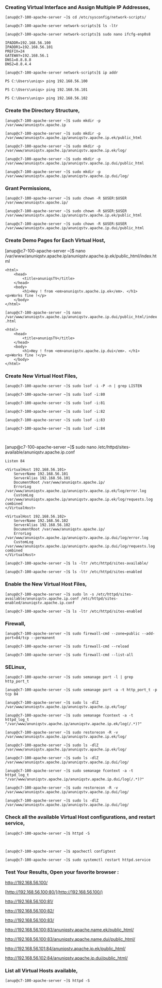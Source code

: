### Creating Virtual Interface and Assign Multiple IP Addresses,

`[anup@c7-100-apache-server ~]$ cd /etc/sysconfig/network-scripts/`

`[anup@c7-100-apache-server network-scripts]$ ls -ltr`

`[anup@c7-100-apache-server network-scripts]$ sudo nano ifcfg-enp0s8`

    IPADDR=192.168.56.100
    IPADDR1=192.168.56.101
    PREFIX=24
    GATEWAY=192.168.56.1
    DNS1=8.8.8.8
    DNS2=8.8.4.4

`[anup@c7-100-apache-server network-scripts]$ ip addr`

`PS C:\Users\uniqs> ping 192.168.56.100`

`PS C:\Users\uniqs> ping 192.168.56.101`

`PS C:\Users\uniqs> ping 192.168.56.102`


### Create the Directory Structure,

`[anup@c7-100-apache-server ~]$ sudo mkdir -p /var/www/anuniqstv.apache.ip`

`[anup@c7-100-apache-server ~]$ sudo mkdir -p /var/www/anuniqstv.apache.ip/anuniqstv.apache.ip.ek/public_html`

`[anup@c7-100-apache-server ~]$ sudo mkdir -p /var/www/anuniqstv.apache.ip/anuniqstv.apache.ip.ek/log/`

`[anup@c7-100-apache-server ~]$ sudo mkdir -p /var/www/anuniqstv.apache.ip/anuniqstv.apache.ip.dui/public_html`

`[anup@c7-100-apache-server ~]$ sudo mkdir -p /var/www/anuniqstv.apache.ip/anuniqstv.apache.ip.dui/log/`


### Grant Permissions,

`[anup@c7-100-apache-server ~]$ sudo chown -R $USER:$USER /var/www/anuniqstv.apache.ip/`

`[anup@c7-100-apache-server ~]$ sudo chown -R $USER:$USER /var/www/anuniqstv.apache.ip/anuniqstv.apache.ip.ek/public_html`

`[anup@c7-100-apache-server ~]$ sudo chown -R $USER:$USER /var/www/anuniqstv.apache.ip/anuniqstv.apache.ip.dui/public_html`


### Create Demo Pages for Each Virtual Host,

[anup@c7-100-apache-server ~]$ nano /var/www/anuniqstv.apache.ip/anuniqstv.apache.ip.ek/public_html/index.html

    <html>
        <head>
            <title>anuniqsTV</title>
        </head>
        <body>
            <h1>Hey ! from <em>anuniqstv.apache.ip.ek</em>. </h1>
    <p>Works fine !</p>
        </body>
    </html>

`[anup@c7-100-apache-server ~]$ nano /var/www/anuniqstv.apache.ip/anuniqstv.apache.ip.dui/public_html/index.html`

    <html>
        <head>
            <title>anuniqsTV</title>
        </head>
        <body>
            <h1>Hey ! from <em>anuniqstv.apache.ip.dui</em>. </h1>
    <p>Works fine !</p>
        </body>
    </html>


### Create New Virtual Host Files,

`[anup@c7-100-apache-server ~]$ sudo lsof -i -P -n | grep LISTEN`

`[anup@c7-100-apache-server ~]$ sudo lsof -i:80`

`[anup@c7-100-apache-server ~]$ sudo lsof -i:81`

`[anup@c7-100-apache-server ~]$ sudo lsof -i:82`

`[anup@c7-100-apache-server ~]$ sudo lsof -i:83`

`[anup@c7-100-apache-server ~]$ sudo lsof -i:84`

<br>

[anup@c7-100-apache-server ~]$ sudo nano /etc/httpd/sites-available/anuniqstv.apache.ip.conf


    Listen 84
    
    <VirtualHost 192.168.56.101>
        ServerName 192.168.56.101
        ServerAlias 192.168.56.101
        DocumentRoot /var/www/anuniqstv.apache.ip/
        ErrorLog /var/www/anuniqstv.apache.ip/anuniqstv.apache.ip.ek/log/error.log
        CustomLog /var/www/anuniqstv.apache.ip/anuniqstv.apache.ip.ek/log/requests.log combined
    </VirtualHost>
    
    <VirtualHost 192.168.56.102>
        ServerName 192.168.56.102
        ServerAlias 192.168.56.102
        DocumentRoot /var/www/anuniqstv.apache.ip/
        ErrorLog /var/www/anuniqstv.apache.ip/anuniqstv.apache.ip.dui/log/error.log
        CustomLog /var/www/anuniqstv.apache.ip/anuniqstv.apache.ip.dui/log/requests.log combined
    </VirtualHost>

`[anup@c7-100-apache-server ~]$ ls -ltr /etc/httpd/sites-available/`

`[anup@c7-100-apache-server ~]$ ls -ltr /etc/httpd/sites-enabled`


### Enable the New Virtual Host Files,

`[anup@c7-100-apache-server ~]$ sudo ln -s /etc/httpd/sites-available/anuniqstv.apache.ip.conf /etc/httpd/sites-enabled/anuniqstv.apache.ip.conf`

`[anup@c7-100-apache-server ~]$ ls -ltr /etc/httpd/sites-enabled`


### Firewall,

`[anup@c7-100-apache-server ~]$ sudo firewall-cmd --zone=public --add-port=84/tcp --permanent`

`[anup@c7-100-apache-server ~]$ sudo firewall-cmd --reload`

`[anup@c7-100-apache-server ~]$ sudo firewall-cmd --list-all`


### SELinux,

`[anup@c7-100-apache-server ~]$ sudo semanage port -l | grep http_port_t`

`[anup@c7-100-apache-server ~]$ sudo semanage port -a -t http_port_t -p tcp 84`

 
`[anup@c7-100-apache-server ~]$ sudo ls -dlZ /var/www/anuniqstv.apache.ip/anuniqstv.apache.ip.ek/log/`

`[anup@c7-100-apache-server ~]$ sudo semanage fcontext -a -t httpd_log_t "/var/www/anuniqstv.apache.ip/anuniqstv.apache.ip.ek/log(/.*)?"`

`[anup@c7-100-apache-server ~]$ sudo restorecon -R -v /var/www/anuniqstv.apache.ip/anuniqstv.apache.ip.ek/log/`

`[anup@c7-100-apache-server ~]$ sudo ls -dlZ /var/www/anuniqstv.apache.ip/anuniqstv.apache.ip.ek/log/`


`[anup@c7-100-apache-server ~]$ sudo ls -dlZ /var/www/anuniqstv.apache.ip/anuniqstv.apache.ip.dui/log/`

`[anup@c7-100-apache-server ~]$ sudo semanage fcontext -a -t httpd_log_t "/var/www/anuniqstv.apache.ip/anuniqstv.apache.ip.dui/log(/.*)?"`

`[anup@c7-100-apache-server ~]$ sudo restorecon -R -v /var/www/anuniqstv.apache.ip/anuniqstv.apache.ip.dui/log/`

`[anup@c7-100-apache-server ~]$ sudo ls -dlZ /var/www/anuniqstv.apache.ip/anuniqstv.apache.ip.dui/log/`


### Check all the available Virtual Host configurations, and restart service,

`[anup@c7-100-apache-server ~]$ httpd -S`

<br>

`[anup@c7-100-apache-server ~]$ apachectl configtest`

`[anup@c7-100-apache-server ~]$ sudo systemctl restart httpd.service`


### Test Your Results, Open your favorite browser :

http://192.168.56.100/

[http://192.168.56.100:80/](http://192.168.56.100/)

http://192.168.56.100:81/

http://192.168.56.100:82/

http://192.168.56.100:83/

http://192.168.56.100:83/anuniqstv.apache.name.ek/public_html/

http://192.168.56.100:83/anuniqstv.apache.name.dui/public_html/

http://192.168.56.101:84/anuniqstv.apache.ip.ek/public_html/

http://192.168.56.102:84/anuniqstv.apache.ip.dui/public_html/


### List all Virtual Hosts available,

`[anup@c7-100-apache-server ~]$ httpd -S`

<br>
